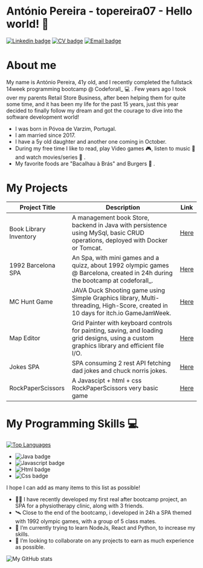 # António Pereira - topereira07 - Hello world! 👋

[![Linkedin badge](https://img.shields.io/badge/LinkedIn-0077B5?style=for-the-badge&logo=linkedin&logoColor=white)](https://www.linkedin.com/in/antoniopereira07/)
[![CV badge](https://img.shields.io/badge/CV-PDF-red?style=for-the-badge)](https://drive.google.com/file/d/1bKmxNeHkJpD4HsIamTh1p9-T1lyX0wl_/view?usp=sharing)
[![Email badge](https://img.shields.io/badge/-Gmail-c71610?style=for-the-badge&logo=Gmail&logoColor=white)](mailto:topereira07@gmail.com)

# About me

My name is António Pereira, 41y old, and I recently completed the fullstack 14week programming bootcamp @ Codeforall_ 💻 . Few years ago I took over my parents Retail Store Business, after been helping them for quite some time, and it has been my life for the past 15 years, just this year decided to finally follow my dream and got the courage to dive into the software development world!

- I was born in Póvoa de Varzim, Portugal.
- I am married since 2017.
- I have a 5y old daughter and another one coming in October.
- During my free time I like to read, play Video games 🎮, listen to music 🎵 and watch movies/series 🍿 .
- My favorite foods are "Bacalhau à Brás" and Burgers 🍔 .

# My Projects

| Project Title | Description | Link |
|---------------|-------------|------|
| Book Library Inventory | A management book Store, backend in Java with persistence using MySql, basic CRUD operations, deployed with Docker or Tomcat. | [Here](https://github.com/topereira07/library_inventory) |
| 1992 Barcelona SPA | An Spa, with mini games and a quizz, about 1992 olympic games @ Barcelona, created in 24h during the bootcamp at codeforall_. | [Here](https://github.com/topereira07/1992-Barcelona-SPA) |
| MC Hunt Game | JAVA Duck Shooting game using Simple Graphics library, Multi-threading, High-Score, created in 10 days for itch.io GameJamWeek. | [Here](https://github.com/topereira07/McHuntGame) |
| Map Editor | Grid Painter with keyboard controls for painting, saving, and loading grid designs, using a custom graphics library and efficient file I/O. | [Here](https://github.com/topereira07/Map-Editor) |
| Jokes SPA | SPA consuming 2 rest API fetching dad jokes and chuck norris jokes. | [Here](https://github.com/topereira07/Jokes-SPA) |
| RockPaperScissors | A Javascipt + html + css RockPaperScissors very basic game | [Here](https://github.com/topereira07/RockPaperScissors) |

# My Programming Skills 💻

[![Top Languages](https://github-readme-stats.vercel.app/api/top-langs/?username=topereira07&layout=compact&theme=dracula&hide_border=true)](https://github.com/anuraghazra/github-readme-stats)


- ![Java badge](https://img.shields.io/badge/Java-ED8B00?style=for-the-badge&logo=java&logoColor=white)
- ![Javascript badge](https://img.shields.io/badge/Javascript-ED8B00?style=for-the-badge&logo=java&logoColor=white)
- ![Html badge](https://img.shields.io/badge/Html-ED8B00?style=for-the-badge&logo=java&logoColor=white)
- ![Css badge](https://img.shields.io/badge/Css-ED8B00?style=for-the-badge&logo=java&logoColor=white)

I hope I can add as many items to this list as possible!

- 🏃‍♂️ I have recently developed my first real after bootcamp project, an SPA for a physiotherapy clinic, along with 3 friends.
- 🛰️ Close to the end of the bootcamp, i developed in 24h a SPA themed with 1992 olympic games, with a group of 5 class mates. 
- 🐍 I’m currently trying to learn NodeJs, React and Python, to increase my skills.
- 👯 I’m looking to collaborate on any projects to earn as much experience as possible.

![My GitHub stats](https://github-readme-stats.vercel.app/api?username=topereira07&count_private=true&show_icons=true&theme=dracula&hide=contribs&hide_border=true)

